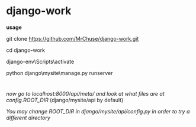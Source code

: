 # django-work
**usage**

git clone https://github.com/MrChuse/django-work.git

cd django-work

django-env\Scripts\activate

python django\mysite\manage.py runserver

#
*now go to localhost:8000/api/meta/ and look at what files are at config.ROOT_DIR* (django/mysite/api by default)

*You may change ROOT_DIR in django/mysite/api/config.py in order to try a different directory*
